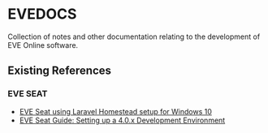 # EVEDOCS
Collection of notes and other documentation relating to the development of EVE Online software.

## Existing References
### EVE SEAT
- [EVE Seat using Laravel Homestead setup for Windows 10](/Homestead-HOWTO.md)
- [EVE Seat Guide: Setting up a 4.0.x Development Environment](/EVESeat-Dev-Env.md)
